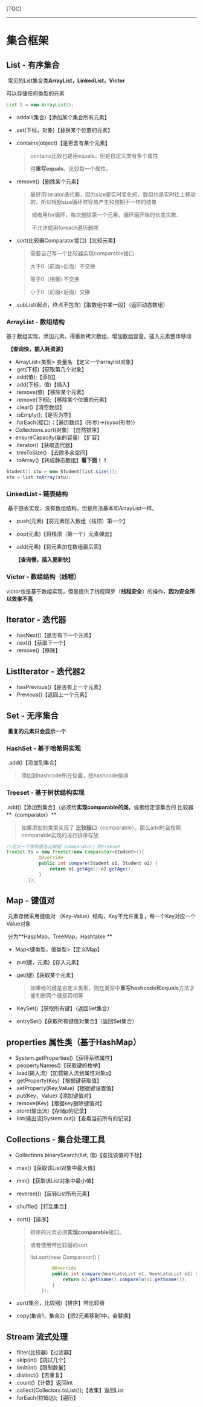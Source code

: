 [TOC]

---

# 集合框架

## List - 有序集合

​	常见的List集合类**ArrayList，LinkedList，Victor**

可以存储任何类型的元素

```java
List l = new ArrayList();
```

- .addall(集合)【添加某个集合所有元素】

- .set(下标，对象)【替换某个位置的元素】

- .contains(object)【是否含有某个元素】

  > contains比较也是用equals，但是自定义类有多个属性
  >
  > 得**重写equals**，比较每一个属性。

- .remove()【删除某个元素】

  > ​	最好用iterator迭代器，因为size是实时变化的，数组也是实时往上移动的，所以根据size循环时容易产生和预期不一样的结果
  >
  > ​	或者用for循环，每次删除第一个元素，循环最开始的长度次数、
  >
  > ​	不允许使用foreach遍历删除

- .sort(比较器Comparator接口)【比较元素】

  > 需要自己写一个比较器实现comparable接口
  >
  > 大于0（前面>后面）不交换
  >
  > 等于0（相等)		不交换
  >
  > 小于0（前面<后面）交换

- .subList(起点，终点不包含)【取数组中某一段】（返回动态数组）

### ArrayList - 数组结构

​	基于数组实现，添加元素，得重新拷贝数组，增加数组容量。插入元素整体移动

​	**【查询快，插入耗资源】**

- ArrayList<类型> 变量名 【定义一个arraylist对象】
- .get(下标)【获取第几个对象】
- .add(值);【添加】
- .add(下标，值)【插入】
- .remove(值)【移除某个元素】
- .remove(下标);【移除某个位置的元素】
- .clear()【清空数组】
- .isEmpty();【是否为空】
- .forEach(接口)；【遍历数组】(形参)->{syso(形参)}
- Collections.sort(对象) 【自然排序】
- ensureCapacity(新的容量) 【扩容】
- .iterator()【获取迭代器】
- .trimToSize() 【去除多余空间】
- .toArray()【转成静态数组】**看下面！！**

```java
Student[] stu = new Student[list.size()];
stu = list.toArray(stu);
```

### LinkedList - 链表结构

​	基于链表实现，没有数组结构，但是用法基本和ArrayList一样。

- .push(元素)【将元素压入数组（栈顶）第一个】

- .pop(元素)【将栈顶（第一个）元素弹出】

- .add(元素)【将元素加在数组最后面】

  **【查询慢，插入更新快】**

### Victor - 数组结构（线程）

​	 victor也是基于数组实现，但是提供了线程同步（**线程安全**）的操作，**因为安全所以效率不高**

## Iterator - 迭代器

- .hasNext()【是否有下一个元素】
- .next()【获取下一个】
- .remove()【移除】

## ListIterator - 迭代器2

- .hasPrevious()【是否有上一个元素】
- .Previous()【返回上一个元素】

## Set - 无序集合

​	**重复的元素只会显示一个**

### HashSet - 基于哈希码实现

​	.add()【添加到集合】

> 添加到hashcode所在位置，按hashcode排序

### Treeset - 基于树状结构实现

​	.add()【添加到集合】（必须给**实现comparable的类**，或者给定该集合的 比较器**（comparator）**

> 如果添加的类型实现了 **比较接口**（comparable），那么add时会按照comparable实现的进行排序存放

```java
//定义一个带有匿名比较器（comparator）的treeset
TreeSet ts = new TreeSet(new Comparator<Student>(){
			@Override
			public int compare(Student o1, Student o2) {
				return o1.getAge()-o2.getAge();
			}	
		});
```

## Map - 键值对

​	元素存储采用键值对 （Key-Value）结构，Key不允许重复，每一个Key对应一个Value对象

​	分为**HaspMap，TreeMap，Hashtable **

- Map<键类型，值类型>【定义Map】

- .put(键，元素)【存入元素】

- .get(键)【获取某个元素】

  > 如果给的键是自定义类型，则在类型中**重写hashcode和equals**方法才能判断两个键是否相等

- .KeySet()【获取所有键】（返回Set集合）

- .entrySet()【获取所有键值对集合】（返回Set集合）

## properties 属性类（基于HashMap）

- System.getProperties()【获得系统属性】
- .peopertyNames()【获取键的枚举】
- .load(输入流)【加载输入流到属性对象p】
- .getProperty(Key)【根据键获取值】
- .setProperty(Key,Value)【根据键设置值】
- .put(Key，Value)【添加键值对】
- .remove(Key)【根据key删除键值对】
- .store(输出流)【存储p的记录】
- .list(输出流[System.out])【查看当前所有的记录】

## Collections - 集合处理工具

- Collections.binarySearch(list, 值)【查找该值的下标】

- .max()【获取该List对象中最大值】

- .min()【获取该List对象中最小值】

- .reverse())【反转List所有元素】

- .shuffle()【打乱集合】

- .sort()【排序】

  > 排序的元素必须**实现comparable**接口。
  >
  > 或者使用带比较器的sort
  >
  > list.sort(new Comparator<WeekLateList>() {
  >
  > ```java
  > 		@Override
  > 		public int compare(WeekLateList o1, WeekLateList o2) {
  > 			return o2.getSname().compareTo(o1.getSname());
  > 		}
  > 	});
  > ```

- .sort(集合，比较器)【排序】带比较器

- .copy(集合1，集合2)【把2元素移到1中，会替换】

## Stream 流式处理

- .filter(比较器)【过滤器】
- .skip(int)【跳过几个】
- .limit(int)【限制数量】
- .distinct()【去重复】
- .count()【计数】返回int
- .collect(Collectors.toList());【收集】返回List
- .forEach(拉姆达);【遍历】